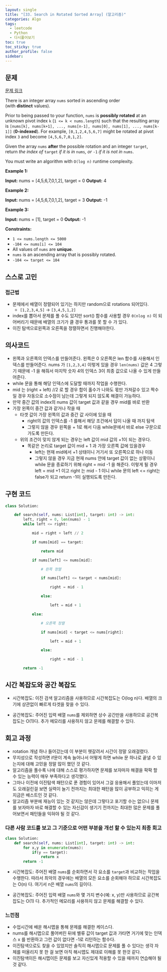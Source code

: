 ```yaml
---
layout: single
title: "[33. Search in Rotated Sorted Array] (알고리즘)"
categories: Algo
tags:
  - leetcode
  - Python
  - 다시풀어보기
toc: true
toc_sticky: true
author_profile: false
sidebar:
---
```

## 문제

[문제 링크](https://leetcode.com/problems/search-in-rotated-sorted-array/?envType=study-plan-v2&envId=top-interview-150)

There is an integer array `nums` sorted in ascending order (with **distinct** values).

Prior to being passed to your function, `nums` is **possibly rotated** at an unknown pivot index `k` (`1 <= k < nums.length`) such that the resulting array is `[nums[k], nums[k+1], ..., nums[n-1], nums[0], nums[1], ..., nums[k-1]]` (**0-indexed**). For example, `[0,1,2,4,5,6,7]` might be rotated at pivot index `3` and become `[4,5,6,7,0,1,2]`.

Given the array `nums` **after** the possible rotation and an integer `target`, return _the index of_ `target` _if it is in_ `nums`_, or_ `-1` _if it is not in_ `nums`.

You must write an algorithm with `O(log n)` runtime complexity.

**Example 1:**

**Input:** nums = [4,5,6,7,0,1,2], target = 0
**Output:** 4

**Example 2:**

**Input:** nums = [4,5,6,7,0,1,2], target = 3
**Output:** -1

**Example 3:**

**Input:** nums = [1], target = 0
**Output:** -1

**Constraints:**

- `1 <= nums.length <= 5000`
- `-104 <= nums[i] <= 104`
- All values of `nums` are **unique**.
- `nums` is an ascending array that is possibly rotated.
- `-104 <= target <= 104`

## 스스로 고민

### 접근법

- 문제에서 배열이 정렬되어 있기는 하지만 random으로 rotations 되어있다.
	- `[1,2,3,4,5]` -> `[3,4,5,1,2]`
- index를 뽑아서 문제를 풀 수도 있지만 sort()  함수를 사용할 경우 `0(nlog n)` 이 되어버리기 때문에 배열의 크기가 클 경우 통과를 못 할 수 가 있다.
- 이진 탐색으로왼쪽과 오른쪽을 정렬하면서 진행해야한다.

## 의사코드

- 왼쪽과 오른쪽의 인덱스를 만들어준다. 왼쪽은 0 오른쪽은 len 함수를 사용해서 인덱스를 만들어준다. nums 가 `[1,2,3,4]` 이렇게 있을 경우 `len(nums)` 값은 4 그렇기 때문에 -1 을 해줘서 마지막 숫자 4의 인덱스 3이 최종 값으로 나올 수 있게 만들어준다.
- while 문을 통해 해당 인덱스에 도달할 때까지 작업을 수행한다.
- mid 는 (right + left) //2 로 할 경우 합이 홀수가 나와도 몫만 가져갈수 있고 짝수일 경우 자동으로 소수점이 남는데 그렇게 되지 않도록 해결이 가능하다.
- 만약 중간 값의 index의 nums 값이 target 값과 같을 경우 mid를 바로 반환
- 가장 왼쪽이 중간 값과 같거나 작을 때
	-  타겟 값이 가장 왼쪽의 값과 중간 값 사이에 있을 때
		- right의 값의 인덱스를 -1 를해서 해당 조건에서 답이 나올 때 까지 탐색
		- 그렇지 않을 경우 왼쪽을 + 1로 해서 다음 while문에서 바로 else 구문으로 가도록 만든다.
	- 위의 조건이 맞지 않게 되는 경우는 left 값이 mid 값의 +1이 되는 경우다.
		- 똑같은 논리로 target 값이 mid + 1 과 가장 오른쪽 값에 있을경우
			- left는 현재 mid에서 +1 상태이니 거기서 또 오른쪽으로 하나 이동
			- 그렇지 않을 경우 지금 현재 nums 안에 target 값이 없는 상황이니 while 문을 종료하기 위해 right = mid -1 을 해준다.
			  이렇게 될 경우 left = mid +1 이고 right 는 mid - 1 이니 
			  while 문의 left <= right는 false가 되고 return -1이 실행되도록 만든다.

## 구현 코드

```python
class Solution:

    def search(self, nums: List[int], target: int) -> int:
        left, right = 0, len(nums) - 1
        while left <= right:

            mid = right + left // 2

            if nums[mid] == target:

                return mid

            if nums[left] <= nums[mid]:

                # 왼쪽 정렬

                if nums[left] <= target < nums[mid]:

                    right = mid - 1

                else:

                    left = mid + 1

            else:

                # 오른쪽 정렬

                if nums[mid] < target <= nums[right]:

                    left = mid + 1

                else:

                    right = mid - 1

        return -1
```

## 시간 복잡도와 공간 복잡도

- 시간복잡도: 이진 검색 알고리즘을 사용하므로 시간복잡도는 O(log n)다. 배열의 크기에 상관없이 빠르게 타겟을 찾을 수 있다.
    
- 공간복잡도: 주어진 입력 배열 `nums`를 제외하면 상수 공간만을 사용하므로 공간복잡도는 O(1)다. 추가 메모리를 사용하지 않고 문제를 해결할 수 있다.
    

## 회고 과정

- rotation 개념 하나 들어갔는데 이 부분이 헷갈려서 시간이 정말 오래걸렸다.
- 무지성으로 작성하면 if문이 계속 늘어나서 어떻게 하면 while 문 하나로 끝낼 수 있는지에 대해 고민을 정말 많이 했던 것 같다.
- 알고리즘을 풀수록 나에 대해 스스로 평가하자면 문제를 보자마자 해결을 팍팍 할 수 있는 능력이 매우 부족하다고 생각했다. 
- 그마나 이전에 이진탐색 패턴으로 푼 경험이 있어서 그걸 응용해서 풀었는데 이마저도 오래걸린걸 보면 실력이 늘기 전까지는 최대한 패턴을 많이 공부하고 익히는 게 지금은 배스트인 것 같다.
- 알고리즘 부분에 재능이 있는 것 같지는 않은데 그렇다고 포기할 수는 없으니 문제를 보자마자 바로 해결할 수 있는 자신감이 생기기 전까지는 최대한 많은 문제를 풀어보면서 패턴들을 익혀야 될 것 같다.
### 다른 사람 코드를 보고 그 기준으로 어떤 부분을 개선 할 수 있는지 최종 회고

```python
class Solution:
    def search(self, nums: List[int], target: int) -> int:
        for x,y in enumerate(nums):
            if(y == target):
                return x
        return -1
```

- 시간복잡도: 주어진 배열 `nums`를 순회하면서 각 요소를 `target`과 비교하는 작업을 수행한다. 따라서 최악의 경우에는 배열의 모든 요소를 순회해야 하므로 시간복잡도는 O(n) 다. 여기서 n은 배열 `nums`의 길이다.
    
- 공간복잡도: 주어진 입력 배열 `nums`와 몇 가지 변수(예: x, y)만 사용하므로 공간복잡도는 O(1) 다. 추가적인 메모리를 사용하지 않고 문제를 해결할 수 있다.

### 느낀점

- 수업시간에 배운 해시맵을 통해 문제를 해결한 케이스다.
- nums를 해시맵으로 풀어버린 뒤에 벨류 값이 target 값과 가타면 거기에 맞는  인덱스 x 를 반환하고 그런 값이 없다면 -1로 리턴하는 함수다.
- 이진탐색으로도 찾을 수 있었지만 솔직히 해시맵으로 문제를 풀 수 있다는 생각 자체를 떠올리지 못 한 걸 보면 아직 해시맵도 제대로 이해를 못 한것 같다.
- 이진탐색이든 해시맵이든 문제를 보고 자신있게 적용할 수 있을 때까지 연습해야 될 것 같다.